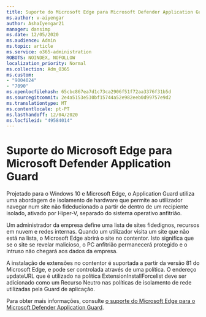 ```yaml
---
title: Suporte do Microsoft Edge para Microsoft Defender Application Guard
ms.author: v-aiyengar
author: AshaIyengar21
manager: dansimp
ms.date: 12/05/2020
ms.audience: Admin
ms.topic: article
ms.service: o365-administration
ROBOTS: NOINDEX, NOFOLLOW
localization_priority: Normal
ms.collection: Adm_O365
ms.custom:
- "9004024"
- "7090"
ms.openlocfilehash: 65cbc867ea7d1c73ca2906f51f72aa3376f31b5d
ms.sourcegitcommit: 2e4a5153e530bf15744a52e982eeb0d99757e9d2
ms.translationtype: MT
ms.contentlocale: pt-PT
ms.lasthandoff: 12/04/2020
ms.locfileid: "49584014"
---
```

# <a name="microsoft-edges-support-for-microsoft-defender-application-guard"></a>Suporte do Microsoft Edge para Microsoft Defender Application Guard

Projetado para o Windows 10 e Microsoft Edge, o Application Guard utiliza uma abordagem de isolamento de hardware que permite ao utilizador navegar num site não fideducionado a partir de dentro de um recipiente isolado, ativado por Hiper-V, separado do sistema operativo anfitrião.

Um administrador da empresa define uma lista de sites fidedignos, recursos em nuvem e redes internas. Quando um utilizador visita um site que não está na lista, o Microsoft Edge abrirá o site no contentor. Isto significa que se o site se revelar malicioso, o PC anfitrião permanecerá protegido e o intruso não chegará aos dados da empresa.

A instalação de extensões no contentor é suportada a partir da versão 81 do Microsoft Edge, e pode ser controlada através de uma política. O endereço updateURL que é utilizado na política ExtensionInstallForcelist deve ser adicionado como um Recurso Neutro nas políticas de isolamento de rede utilizadas pela Guard de aplicação.

Para obter mais informações, consulte [o suporte do Microsoft Edge para o Microsoft Defender Application Guard](https://go.microsoft.com/fwlink/?linkid=2134229).
